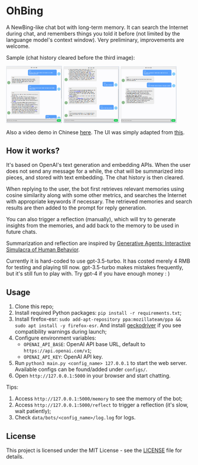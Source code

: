 # OhBing

A NewBing-like chat bot with long-term memory. It can search the Internet during chat, and remembers things you told it before (not limited by the languange model's context window).
Very preliminary, improvements are welcome.

Sample (chat history cleared before the third image):

<p float="left">
  <img src="figs/sample1-1.png" width="30%" />
  <img src="figs/sample1-2.png" width="30%" />
  <img src="figs/sample2.png" width="30%" />
</p>

Also a video demo in Chinese [here](https://www.bilibili.com/video/BV1Zj411b7rE).
The UI was simply adapted from [this](https://buffml.com/web-based-chatbot-using-flask-api/).

## How it works?

It's based on OpenAI's text generation and embedding APIs.
When the user does not send any message for a while, the chat will be summarized into pieces, and stored with text embedding. The chat history is then cleared.

When replying to the user, the bot first retrieves relevant memories using cosine similarity along with some other metrics, 
and searches the Internet with appropriate keywords if necessary.
The retrieved memories and search results are then added to the prompt for reply generation.

You can also trigger a reflection (manually), which will try to generate insights from the memories, and add back to the memory to be used in future chats.

Summarization and reflection are inspired by [Generative Agents: Interactive Simulacra of Human Behavior](https://arxiv.org/abs/2304.03442).

Currently it is hard-coded to use gpt-3.5-turbo.
It has costed merely 4 RMB for testing and playing till now.
gpt-3.5-turbo makes mistakes frequently, but it's still fun to play with.
Try gpt-4 if you have enough money : \)

## Usage

1. Clone this repo;
2. Install required Python packages: `pip install -r requirements.txt`;
3. Install firefox-esr: `sudo add-apt-repository ppa:mozillateam/ppa && sudo apt install -y firefox-esr`. And install [geckodriver](https://github.com/mozilla/geckodriver) if you see compatibility warnings during launch;
4. Configure environment variables:
    - `OPENAI_API_BASE`: OpenAI API base URL, default to `https://api.openai.com/v1`;
    - `OPENAI_API_KEY`: OpenAI API key.
5. Run `python3 main.py <config_name> 127.0.0.1` to start the web server. Available configs can be found/added under `configs/`.
6. Open `http://127.0.0.1:5000` in your browser and start chatting.

Tips:
1. Access `http://127.0.0.1:5000/memory` to see the memory of the bot;
2. Access `http://127.0.0.1:5000/reflect` to trigger a reflection (it's slow, wait patiently);
3. Check `data/bots/<config_name>/log.log` for logs.

## License
This project is licensed under the MIT License - see the [LICENSE](LICENSE) file for details.
